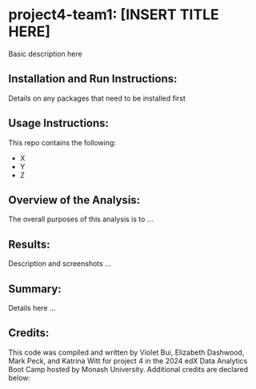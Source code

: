 # project4-team1: [INSERT TITLE HERE]
Basic description here

## Installation and Run Instructions:
Details on any packages that need to be installed first


## Usage Instructions:
This repo contains the following:
* X
* Y
* Z


## Overview of the Analysis:
The overall purposes of this analysis is to ...


## Results:
Description and screenshots ...


## Summary:
Details here ...


## Credits:
This code was compiled and written by Violet Bui, Elizabeth Dashwood, Mark Peck, and Katrina Witt for project 4 in the 2024 edX Data Analytics Boot Camp hosted by Monash University. Additional credits are declared below:


